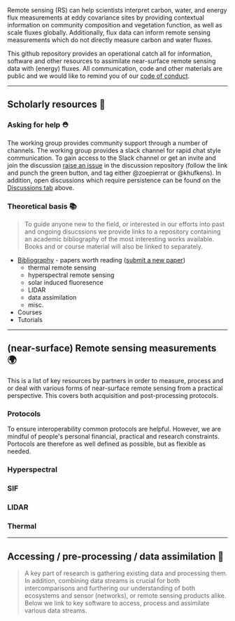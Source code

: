 Remote sensing (RS) can help scientists interpret carbon, water, and energy flux measurements at eddy covariance sites by providing contextual information on community composition and vegetation function, as well as scale fluxes globally. Additionally, flux data can inform remote sensing measurements which do not directly measure carbon and water fluxes.

This github repository provides an operational catch all for information, software and other resources to assimilate near-surface remote sensing data with (energy) fluxes. All communication, code and other materials are public and we would like to remind you of our [code of conduct](https://github.com/rsfluxlink/policies/blob/main/CONDUCT.md).

----

## Scholarly resources 📘

### Asking for help ⛑️

The working group provides community support through a number of channels. The working group provides a slack channel for rapid chat style communication. To gain access to the Slack channel or get an invite and join the discussion [raise an issue](https://github.com/rsfluxlink/discussions/issues) in the discussion repository (follow the link and punch the green button, and tag either @zoepierrat or @khufkens). In addition, open discussions which require persistence can be found on the [Discussions tab](https://github.com/orgs/rsfluxlink/discussions) above.

### Theoretical basis 📚

> To guide anyone new to the field, or interested in our efforts into past and ongoing disucssions we provide links to a repository containing an academic bibliography of the most interesting works available. Books and or course material will also be linked to separately.

- [Bibliography](https://github.com/rsfluxlink/resources/tree/main/bibliography) - papers worth reading ([submit a new paper](https://github.com/rsfluxlink/resources/issues/1))
   - thermal remote sensing
   - hyperspectral remote sensing
   - solar induced fluoresence
   - LIDAR
   - data assimilation
   - misc.
- Courses
- Tutorials

----
## (near-surface) Remote sensing measurements :earth_africa:

This is a list of key resources by partners in order to measure, process and or deal with various forms of near-surface remote sensing from a practical perspective. This covers both acquisition and post-processing protocols.

### Protocols

To ensure interoperability common protocols are helpful. However, we are mindful of people's personal financial, practical and research constraints. Portocols are therefore as well defined as possible, but as flexible as needed. 

### Hyperspectral

### SIF

### LIDAR

### Thermal

----

## Accessing / pre-processing / data assimilation 📂

> A key part of research is gathering existing data and processing them. In addition, combining data streams is crucial for both intercomparisons and furthering our understanding of both ecosystems and sensor (networks), or remote sensing products alike. Below we link to key software to access, process and assimilate various data streams.



